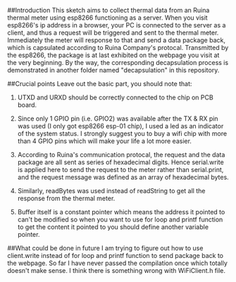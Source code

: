##Introduction
This sketch aims to collect thermal data from an Ruina thermal meter using esp8266 functioning as a server.
When you visit esp8266's ip address in a browser, your PC is connected to the server as a client, and thus a request will be triggered
and sent to the thermal meter. Immediately the meter will response to that and send a data package back, which is capsulated 
according to Ruina Company's protocal. Transmitted by the esp8266, the package is at last exhibited on the webpage you visit at the very 
beginning.
By the way, the corresponding decapsulation process is demonstrated in another folder named "decapsulation" in this repository. 

##Crucial points
Leave out the basic part, you should note that: 
  1. UTXD and URXD should be correctly connected to the chip on PCB board.
  
  2. Since only 1 GPIO pin (i.e. GPIO2) was available after the TX & RX pin was used (I only got esp8266 esp-01 chip), I used a led as an indicator of the system status. I strongly suggest you to buy a wifi chip with more than 4 GPIO pins which will make your life a lot more easier.
  
  3. According to Ruina's communication protocal, the request and the data package are all sent as series of hexadecimal digits. Hence serial.write is applied here to send the request to the meter rather than serial.print, and the request message was defined as an array of hexadecimal bytes.
  
  4. Similarly, readBytes was used instead of readString to get all the response from the thermal meter.
  
  5. Buffer itself is a constant pointer which means the address it pointed to can't be modified so when you want to use for loop and printf function to get the content it pointed to you should define another variable pointer.

##What could be done in future
I am trying to figure out how to use client.write instead of for loop and printf function to send package back to the webpage.
So far I have never passed the compilation once which totally doesn't make sense. I think there is something wrong with WiFiClient.h file.

